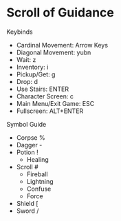 # Scroll of Guidance

Keybinds
* Cardinal Movement: Arrow Keys
* Diagonal Movement: yubn
* Wait: z
* Inventory: i
* Pickup/Get: g
* Drop: d
* Use Stairs: ENTER
* Character Screen: c
* Main Menu/Exit Game: ESC
* Fullscreen: ALT+ENTER

Symbol Guide
* Corpse %
* Dagger -
* Potion !
	* Healing
* Scroll #
	* Fireball
	* Lightning
	* Confuse
	* Force
* Shield [
* Sword /
